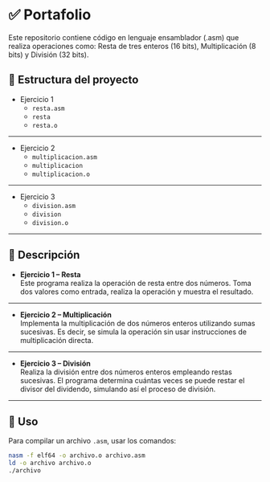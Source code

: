 # ✅ Portafolio

Este repositorio contiene código en lenguaje ensamblador (.asm) que realiza operaciones como: Resta de tres enteros (16 bits), Multiplicación (8 bits) y División (32 bits).

## 📁 Estructura del proyecto

- Ejercicio 1  
  - `resta.asm`  
  - `resta`  
  - `resta.o`  
---
- Ejercicio 2  
  - `multiplicacion.asm`  
  - `multiplicacion`  
  - `multiplicacion.o`  
---
- Ejercicio 3  
  - `division.asm`  
  - `division`  
  - `division.o`  
---

## 📝 Descripción

- **Ejercicio 1 – Resta**  
  Este programa realiza la operación de resta entre dos números. Toma dos valores como entrada, realiza la operación y muestra el resultado.
---
- **Ejercicio 2 – Multiplicación**  
  Implementa la multiplicación de dos números enteros utilizando sumas sucesivas. Es decir, se simula la operación sin usar instrucciones de multiplicación directa.
---
- **Ejercicio 3 – División**  
  Realiza la división entre dos números enteros empleando restas sucesivas. El programa determina cuántas veces se puede restar el divisor del dividendo, simulando así el proceso de división.
---

## 🧠 Uso

Para compilar un archivo `.asm`, usar los comandos:

```bash
nasm -f elf64 -o archivo.o archivo.asm
ld -o archivo archivo.o
./archivo